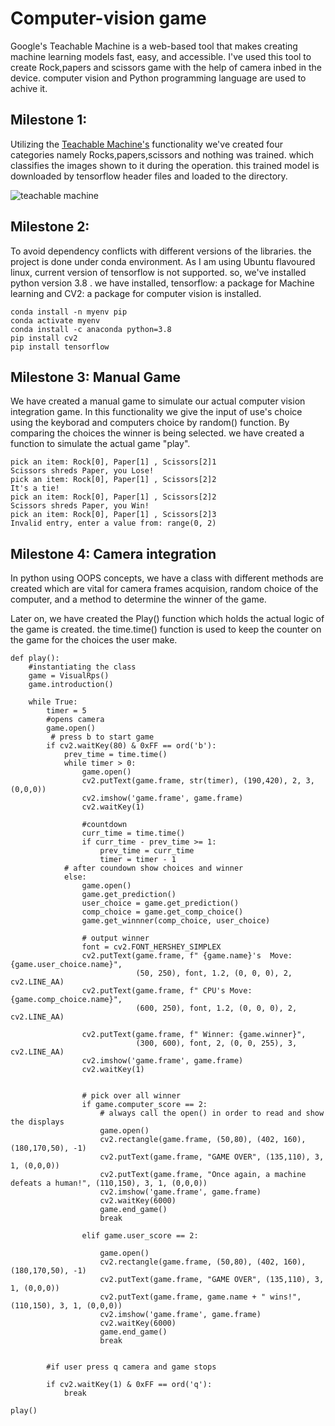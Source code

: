 
# Computer-vision game

Google's Teachable Machine is a web-based tool that makes creating machine learning models fast, easy, and accessible. I've used this tool to create Rock,papers and scissors game with the help of camera inbed in the device. computer vision and Python programming language are used to achive it.


## Milestone 1:


Utilizing the [Teachable Machine's](https://teachablemachine.withgoogle.com/)  functionality we've created four categories namely Rocks,papers,scissors and nothing was trained. which classifies the images shown to it during the operation. this trained model is downloaded by tensorflow header files and loaded to the directory.


![teachable machine](https://user-images.githubusercontent.com/101912572/200111750-ec3baabe-1455-491f-b947-853ca9f8f26d.png)

## Milestone 2:

To avoid dependency conflicts with different versions of the libraries. the project is done under conda environment. As I am using Ubuntu flavoured linux, current version of tensorflow is not supported. so, we've installed python version 3.8 . we have installed, tensorflow: a package for Machine learning and CV2: a package for computer vision is installed.

~~~
conda install -n myenv pip
conda activate myenv
conda install -c anaconda python=3.8
pip install cv2
pip install tensorflow
~~~


## Milestone 3: Manual Game

We have created a manual game to simulate our actual computer vision integration game. In this functionality we give the input of use's choice using the keyborad and computers choice by random() function. By comparing the choices the winner is being selected. we have created a function to simulate the actual game "play".
~~~
pick an item: Rock[0], Paper[1] , Scissors[2]1
Scissors shreds Paper, you Lose!
pick an item: Rock[0], Paper[1] , Scissors[2]2
It's a tie!
pick an item: Rock[0], Paper[1] , Scissors[2]2
Scissors shreds Paper, you Win!
pick an item: Rock[0], Paper[1] , Scissors[2]3
Invalid entry, enter a value from: range(0, 2)
~~~

## Milestone 4: Camera integration

In python using OOPS concepts, we have a class with different methods are created which are vital for camera frames acquision, random choice of the computer, and a method to determine the winner of the game.

Later on, we have created the Play() function which holds the actual logic of the game is created. the time.time() function  is used to keep the counter on the game for the choices the user make.
~~~
def play():
    #instantiating the class
    game = VisualRps()
    game.introduction()
    
    while True:
        timer = 5
        #opens camera
        game.open()
         # press b to start game
        if cv2.waitKey(80) & 0xFF == ord('b'):
            prev_time = time.time()
            while timer > 0:
                game.open()
                cv2.putText(game.frame, str(timer), (190,420), 2, 3, (0,0,0))
                cv2.imshow('game.frame', game.frame)
                cv2.waitKey(1)
  
                #countdown
                curr_time = time.time()
                if curr_time - prev_time >= 1:
                    prev_time = curr_time
                    timer = timer - 1
            # after coundown show choices and winner
            else:
                game.open()
                game.get_prediction()
                user_choice = game.get_prediction()
                comp_choice = game.get_comp_choice()
                game.get_winnner(comp_choice, user_choice)

                # output winner 
                font = cv2.FONT_HERSHEY_SIMPLEX 
                cv2.putText(game.frame, f" {game.name}'s  Move: {game.user_choice.name}",
                            (50, 250), font, 1.2, (0, 0, 0), 2, cv2.LINE_AA)
                cv2.putText(game.frame, f" CPU's Move: {game.comp_choice.name}",
                            (600, 250), font, 1.2, (0, 0, 0), 2, cv2.LINE_AA)
                
                cv2.putText(game.frame, f" Winner: {game.winner}",
                            (300, 600), font, 2, (0, 0, 255), 3, cv2.LINE_AA)
                cv2.imshow('game.frame', game.frame)
                cv2.waitKey(1)


                # pick over all winner
                if game.computer_score == 2:
                    # always call the open() in order to read and show the displays
                    game.open()
                    cv2.rectangle(game.frame, (50,80), (402, 160), (180,170,50), -1)
                    cv2.putText(game.frame, "GAME OVER", (135,110), 3, 1, (0,0,0))
                    cv2.putText(game.frame, "Once again, a machine defeats a human!", (110,150), 3, 1, (0,0,0))
                    cv2.imshow('game.frame', game.frame)
                    cv2.waitKey(6000)
                    game.end_game()
                    break

                elif game.user_score == 2:
                  
                    game.open()
                    cv2.rectangle(game.frame, (50,80), (402, 160), (180,170,50), -1)
                    cv2.putText(game.frame, "GAME OVER", (135,110), 3, 1, (0,0,0))
                    cv2.putText(game.frame, game.name + " wins!", (110,150), 3, 1, (0,0,0))
                    cv2.imshow('game.frame', game.frame)
                    cv2.waitKey(6000)
                    game.end_game()
                    break
                
            
        #if user press q camera and game stops
        
        if cv2.waitKey(1) & 0xFF == ord('q'):
            break
  
play()
~~~



